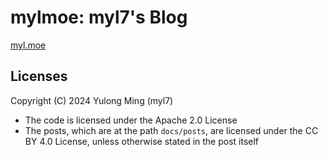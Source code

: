 # mylmoe: myl7's Blog

[myl.moe](https://myl.moe "myl7's Blog")

## Licenses

Copyright (C) 2024 Yulong Ming (myl7)

-   The code is licensed under the Apache 2.0 License
-   The posts, which are at the path `docs/posts`, are licensed under the CC BY 4.0 License, unless otherwise stated in the post itself
